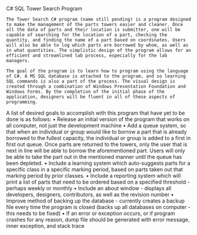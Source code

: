 C# SQL Tower Search Program

	The Tower Search C# program (name still pending) is a program designed to make the management of the parts towers easier and cleaner. Once all the data of parts and their location is submitter, one will be capable of searching for the location of a part, checking the quantity, and finding the name of a part based on coordinates. Users will also be able to log which parts are borrowed by whom, as well as in what quantities. The simplistic design of the program allows for an efficient and streamlined lab process, especially for the lab managers.

	The goal of the program is to learn how to program using the language of C#. A MS SQL database is attached to the program, and so learning SQL commands is also a part of the process. The visual design is created through a combination of Windows Presentation Foundation and Windows Forms. By the completion of the initial phase of the application, designers will be fluent in all of these aspects of programming. 

A list of desired goals to accomplish with this program that have yet to be done is as follows:
•	Release an initial version of the program that works on all computer, not just the development machine
•	Add a queue system, so that when an individual or group would like to borrow a part that is already borrowed to the fullest capacity, the individual or group is added to a first in first out queue. Once parts are returned to the towers, only the user that is next in line will be able to borrow the aforementioned part. Users will only be able to take the part out in the mentioned manner until the queue has been depleted. 
•	Include a learning system which auto-suggests parts for a specific class in a specific marking period, based on parts taken out that marking period by prior classes.
•	Include a reporting system which will print a list of parts that need to be ordered based on a specified threshold - perhaps weekly or monthly
•	Include an about window - displays all developers, designers, contributors, as well as the revision number
•	Improve method of backing up the database - currently creates a backup file every time the program is closed (backs up all databases on computer - this needs to be fixed)
•	If an error or exception occurs, or if program crashes for any reason, dump file should be generated with error message, inner exception, and stack trace
